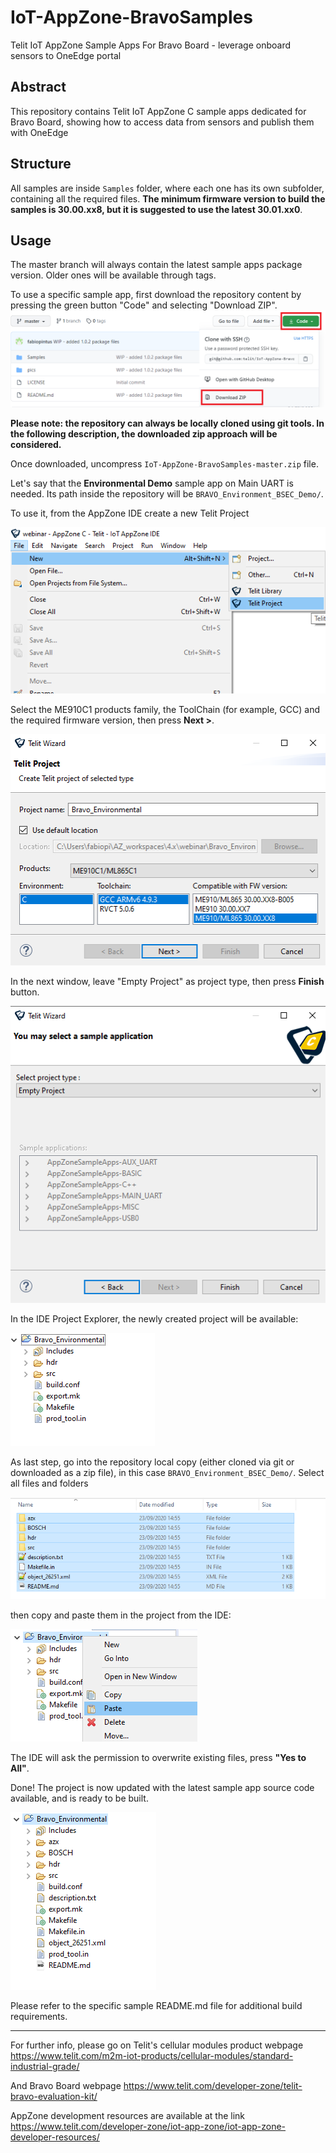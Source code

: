 # IoT-AppZone-BravoSamples
Telit IoT AppZone Sample Apps For Bravo Board - leverage onboard sensors to OneEdge portal

## Abstract

This repository contains Telit IoT AppZone C sample apps dedicated for Bravo Board, showing how to access data from sensors and publish them with OneEdge

## Structure
All samples are inside `Samples` folder, where each one has its own subfolder, containing all the required files. **The minimum firmware version to build the samples is 30.00.xx8, but it is suggested to use the latest 30.01.xx0**.


## Usage

The master branch will always contain the latest sample apps package version. Older ones will be available through tags.

To use a specific sample app, first download the repository content by pressing the green button "Code" and selecting "Download ZIP".
![](./pics/downloadZip.png)

**Please note: the repository can always be locally cloned using git tools. In the following description, the downloaded zip approach will be considered.**


Once downloaded, uncompress `IoT-AppZone-BravoSamples-master.zip` file.

Let's say that the **Environmental Demo** sample app on Main UART is needed. Its path inside the repository will be `BRAVO_Environment_BSEC_Demo/`.

To use it, from the AppZone IDE create a new Telit Project

![](./pics/new_project.png)

Select the ME910C1 products family, the ToolChain (for example, GCC) and the required firmware version, then press **Next >**.

![](./pics/project_conf.png)

In the next window, leave "Empty Project" as project type, then press **Finish** button.

![](./pics/empty_project.png)


In the IDE Project Explorer, the newly created project will be available:

![](./pics/project_ide.png)

As last step, go into the repository local copy (either cloned via git or downloaded as a zip file), in this case `BRAVO_Environment_BSEC_Demo/`. Select all files and folders

![](./pics/project_files.png)

then copy and paste them in the project from the IDE:

![](./pics/paste_files.png)

The IDE will ask the permission to overwrite existing files, press **"Yes to All"**.

Done! The project is now updated with the latest sample app source code available, and is ready to be built.

![](./pics/project_complete.png)

Please refer to the specific sample README.md file for additional build requirements.

---

For further info, please go on Telit's cellular modules product webpage https://www.telit.com/m2m-iot-products/cellular-modules/standard-industrial-grade/

And Bravo Board webpage
https://www.telit.com/developer-zone/telit-bravo-evaluation-kit/

AppZone development resources are available at the link https://www.telit.com/developer-zone/iot-app-zone/iot-app-zone-developer-resources/

